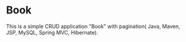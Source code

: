 # Book
 
 
 This is a simple CRUD application "Book" with pagination( Java, Maven, JSP, MySQL, Spring MVC, Hibernate).
